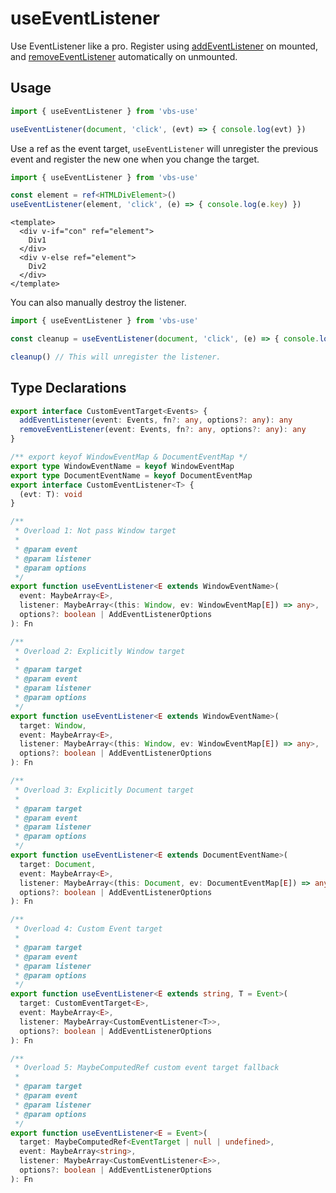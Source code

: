# useEventListener

Use EventListener like a pro. Register using [addEventListener](https://developer.mozilla.org/en-US/docs/Web/API/EventTarget/addEventListener) on mounted, and [removeEventListener](https://developer.mozilla.org/en-US/docs/Web/API/EventTarget/removeEventListener) automatically on unmounted.

## Usage

```ts
import { useEventListener } from 'vbs-use'

useEventListener(document, 'click', (evt) => { console.log(evt) })
```

Use a ref as the event target, `useEventListener` will unregister the previous event and register the new one when you change the target.

```ts
import { useEventListener } from 'vbs-use'

const element = ref<HTMLDivElement>()
useEventListener(element, 'click', (e) => { console.log(e.key) })
```

```vue
<template>
  <div v-if="con" ref="element">
    Div1
  </div>
  <div v-else ref="element">
    Div2
  </div>
</template>
```

You can also manually destroy the listener. 

```ts
import { useEventListener } from 'vbs-use'

const cleanup = useEventListener(document, 'click', (e) => { console.log(e.key) })

cleanup() // This will unregister the listener.
```

## Type Declarations

```ts
export interface CustomEventTarget<Events> {
  addEventListener(event: Events, fn?: any, options?: any): any
  removeEventListener(event: Events, fn?: any, options?: any): any
}

/** export keyof WindowEventMap & DocumentEventMap */
export type WindowEventName = keyof WindowEventMap
export type DocumentEventName = keyof DocumentEventMap
export interface CustomEventListener<T> {
  (evt: T): void
}

/**
 * Overload 1: Not pass Window target
 *
 * @param event
 * @param listener
 * @param options
 */
export function useEventListener<E extends WindowEventName>(
  event: MaybeArray<E>,
  listener: MaybeArray<(this: Window, ev: WindowEventMap[E]) => any>,
  options?: boolean | AddEventListenerOptions
): Fn

/**
 * Overload 2: Explicitly Window target
 *
 * @param target
 * @param event
 * @param listener
 * @param options
 */
export function useEventListener<E extends WindowEventName>(
  target: Window,
  event: MaybeArray<E>,
  listener: MaybeArray<(this: Window, ev: WindowEventMap[E]) => any>,
  options?: boolean | AddEventListenerOptions
): Fn

/**
 * Overload 3: Explicitly Document target
 *
 * @param target
 * @param event
 * @param listener
 * @param options
 */
export function useEventListener<E extends DocumentEventName>(
  target: Document,
  event: MaybeArray<E>,
  listener: MaybeArray<(this: Document, ev: DocumentEventMap[E]) => any>,
  options?: boolean | AddEventListenerOptions
): Fn

/**
 * Overload 4: Custom Event target
 *
 * @param target
 * @param event
 * @param listener
 * @param options
 */
export function useEventListener<E extends string, T = Event>(
  target: CustomEventTarget<E>,
  event: MaybeArray<E>,
  listener: MaybeArray<CustomEventListener<T>>,
  options?: boolean | AddEventListenerOptions
): Fn

/**
 * Overload 5: MaybeComputedRef custom event target fallback
 *
 * @param target
 * @param event
 * @param listener
 * @param options
 */
export function useEventListener<E = Event>(
  target: MaybeComputedRef<EventTarget | null | undefined>,
  event: MaybeArray<string>,
  listener: MaybeArray<CustomEventListener<E>>,
  options?: boolean | AddEventListenerOptions
): Fn
```
